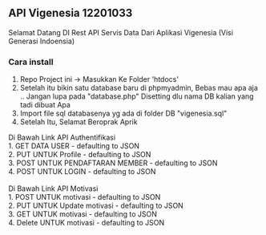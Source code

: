 ## API Vigenesia 12201033

Selamat Datang DI Rest API Servis Data Dari Aplikasi Vigenesia (Visi Generasi Indoensia)

### Cara install

1. Repo Project ini -> Masukkan Ke Folder 'htdocs'
2. Setelah itu bikin satu database baru di phpmyadmin, Bebas mau apa aja .. Jangan lupa pada "database.php" Disetting dlu nama DB kalian yang tadi dibuat Apa
3. Import file sql databasenya yg ada di folder DB "vigenesia.sql" 
4. Setelah Itu, Selamat Beroprak Aprik



Di Bawah Link API Authentifikasi<br />
    1. GET DATA USER - defaulting to JSON<br />
    2. PUT UNTUK Profile - defaulting to JSON<br />
    3. POST UNTUK PENDAFTARAN MEMBER - defaulting to JSON<br />
    4. POST UNTUK LOGIN - defaulting to JSON<br />
<br />
Di Bawah Link API Motivasi<br />
    1. POST UNTUK motivasi - defaulting to JSON<br />
    2. PUT UNTUK Update motivasi - defaulting to JSON<br />
    3. GET UNTUK motivasi - defaulting to JSON<br />
    4. Delete UNTUK motivasi - defaulting to JSON<br />